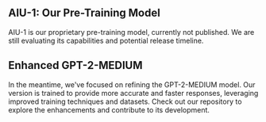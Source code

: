## AIU-1: Our Pre-Training Model

AIU-1 is our proprietary pre-training model, currently not published. We are still evaluating its capabilities and potential release timeline.

## Enhanced GPT-2-MEDIUM

In the meantime, we've focused on refining the GPT-2-MEDIUM model. Our version is trained to provide more accurate and faster responses, leveraging improved training techniques and datasets. Check out our repository to explore the enhancements and contribute to its development.
